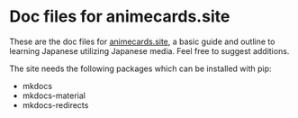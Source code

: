 # Doc files for animecards.site

These are the doc files for [animecards.site](https://animecards.site), a basic guide and outline to learning Japanese utilizing Japanese media. 
Feel free to suggest additions.

The site needs the following packages which can be installed with pip:

- mkdocs
- mkdocs-material
- mkdocs-redirects
